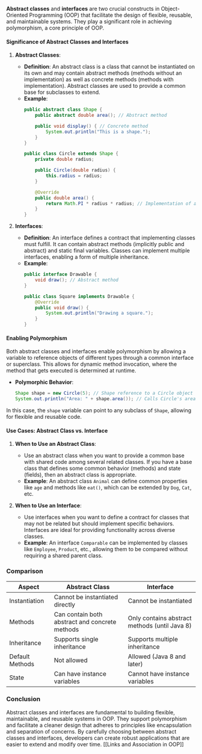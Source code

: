 **Abstract classes** and **interfaces** are two crucial constructs in Object-Oriented Programming (OOP) that facilitate the design of flexible, reusable, and maintainable systems. They play a significant role in achieving polymorphism, a core principle of OOP.

#### Significance of Abstract Classes and Interfaces

1. **Abstract Classes**:
   - **Definition**: An abstract class is a class that cannot be instantiated on its own and may contain abstract methods (methods without an implementation) as well as concrete methods (methods with implementation). Abstract classes are used to provide a common base for subclasses to extend.
   - **Example**:
     ```java
     public abstract class Shape {
         public abstract double area(); // Abstract method

         public void display() { // Concrete method
             System.out.println("This is a shape.");
         }
     }

     public class Circle extends Shape {
         private double radius;

         public Circle(double radius) {
             this.radius = radius;
         }

         @Override
         public double area() {
             return Math.PI * radius * radius; // Implementation of abstract method
         }
     }
     ```

2. **Interfaces**:
   - **Definition**: An interface defines a contract that implementing classes must fulfill. It can contain abstract methods (implicitly public and abstract) and static final variables. Classes can implement multiple interfaces, enabling a form of multiple inheritance.
   - **Example**:
     ```java
     public interface Drawable {
         void draw(); // Abstract method
     }

     public class Square implements Drawable {
         @Override
         public void draw() {
             System.out.println("Drawing a square.");
         }
     }
     ```

#### Enabling Polymorphism

Both abstract classes and interfaces enable polymorphism by allowing a variable to reference objects of different types through a common interface or superclass. This allows for dynamic method invocation, where the method that gets executed is determined at runtime.

- **Polymorphic Behavior**:
  ```java
  Shape shape = new Circle(5); // Shape reference to a Circle object
  System.out.println("Area: " + shape.area()); // Calls Circle's area method
  ```

In this case, the `shape` variable can point to any subclass of `Shape`, allowing for flexible and reusable code.

#### Use Cases: Abstract Class vs. Interface

1. **When to Use an Abstract Class**:
   - Use an abstract class when you want to provide a common base with shared code among several related classes. If you have a base class that defines some common behavior (methods) and state (fields), then an abstract class is appropriate.
   - **Example**: An abstract class `Animal` can define common properties like `age` and methods like `eat()`, which can be extended by `Dog`, `Cat`, etc.

2. **When to Use an Interface**:
   - Use interfaces when you want to define a contract for classes that may not be related but should implement specific behaviors. Interfaces are ideal for providing functionality across diverse classes.
   - **Example**: An interface `Comparable` can be implemented by classes like `Employee`, `Product`, etc., allowing them to be compared without requiring a shared parent class.

### Comparison

| Aspect                | Abstract Class                             | Interface                                    |
|----------------------|-------------------------------------------|----------------------------------------------|
| Instantiation        | Cannot be instantiated directly           | Cannot be instantiated                       |
| Methods              | Can contain both abstract and concrete methods | Only contains abstract methods (until Java 8) |
| Inheritance          | Supports single inheritance                | Supports multiple inheritance                |
| Default Methods      | Not allowed                               | Allowed (Java 8 and later)                  |
| State                | Can have instance variables                | Cannot have instance variables               |

### Conclusion

Abstract classes and interfaces are fundamental to building flexible, maintainable, and reusable systems in OOP. They support polymorphism and facilitate a cleaner design that adheres to principles like encapsulation and separation of concerns. By carefully choosing between abstract classes and interfaces, developers can create robust applications that are easier to extend and modify over time.
[[Links and Association in OOP]]